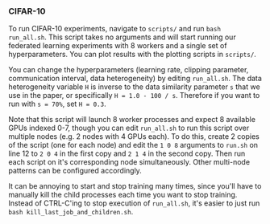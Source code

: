 ### CIFAR-10

To run CIFAR-10 experiments, navigate to `scripts/` and run `bash run_all.sh`. This script takes no arguments and will start running our federated learning experiments with 8 workers and a single set of hyperparameters. You can plot results with the plotting scripts in `scripts/`.

You can change the hyperparameters (learning rate, clipping parameter, communication interval, data heterogeneity) by editing `run_all.sh`. The data heterogeneity variable `H` is inverse to the data similarity parameter `s` that we use in the paper, or specifically `H = 1.0 - 100 / s`. Therefore if you want to run with `s = 70%`, set `H = 0.3`.

Note that this script will launch 8 worker processes and expect 8 available GPUs indexed 0-7, though you can edit `run_all.sh` to run this script over multiple nodes (e.g. 2 nodes with 4 GPUs each). To do this, create 2 copies of the script (one for each node) and edit the `1 0 8` arguments to `run.sh` on line 12 to `2 0 4` in the first copy and `2 1 4` in the second copy. Then run each script on it's corresponding node simultaneously. Other multi-node patterns can be configured accordingly.

It can be annoying to start and stop training many times, since you'll have to manually kill the child processes each time you want to stop training. Instead of CTRL-C'ing to stop execution of `run_all.sh`, it's easier to just run `bash kill_last_job_and_children.sh`.
